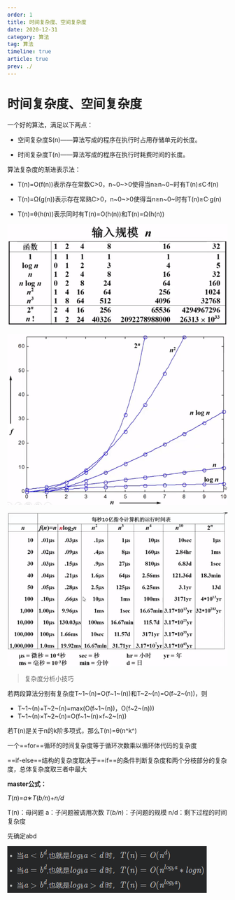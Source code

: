 ```yaml
---
order: 1
title: 时间复杂度、空间复杂度
date: 2020-12-31
category: 算法
tag: 算法
timeline: true
article: true
prev: ./
---
```


# 时间复杂度、空间复杂度

一个好的算法，满足以下两点：

- 空间复杂度S(n)——算法写成的程序在执行时占用存储单元的长度。

-  时间复杂度T(n)——算法写成的程序在执行时耗费时间的长度。

算法复杂度的渐进表示法：

- T(n)=O(f(n))表示存在常数C>0，n~0~>0使得当n≥n~0~时有T(n)≤C·f(n)

- T(n)=Ω(g(n))表示存在常熟C>0，n~0~>0使得当n≥n~0~时有T(n)≥C·g(n)

- T(n)=θ(h(n))表示同时有T(n)=O(h(n))和T(n)=Ω(h(n))

![](https://raw.githubusercontent.com/du-mozzie/PicGo/master/images/image-20201207110034898.png)

![](https://raw.githubusercontent.com/du-mozzie/PicGo/master/images/image-20201207110228918.png)

![](https://raw.githubusercontent.com/du-mozzie/PicGo/master/images/image-20201207110457415.png)

>   复杂度分析小技巧

若两段算法分别有复杂度T~1~(n)=O(f~1~(n))和T~2~(n)=O(f~2~(n))，则

   -   T~1~(n)+T~2~(n)=max(O(f~1~(n))，O(f~2~(n)))
   -   T~1~(n)×T~2~(n)=O(f~1~(n)×f~2~(n))

   若T(n)是关于n的k阶多项式，那么T(n)=θ(n^k^)

   一个==for==循环的时间复杂度等于循环次数乘以循环体代码的复杂度

​	==if-else==结构的复杂度取决于==if==的条件判断复杂度和两个分枝部分的复杂度，总体复杂度取三者中最大

**master公式：**

*T*(*n*)=*a*∗*T*(*b/n*)+*n/d*

T(n)：母问题	a：子问题被调用次数	*T*(*b/n*)：子问题的规模	n/d：剩下过程的时间复杂度

先确定abd

![](https://raw.githubusercontent.com/du-mozzie/PicGo/master/images/image-20220301201951903.png)